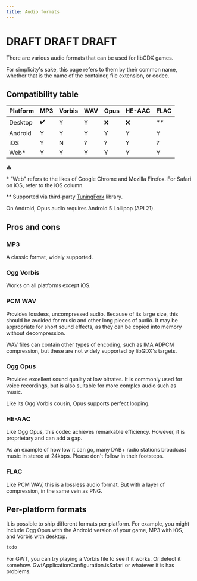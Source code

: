 ```yaml
---
title: Audio formats
---
```

# DRAFT DRAFT DRAFT

There are various audio formats that can be used for libGDX games.

For simplicity's sake, this page refers to them by their common name, whether that is the name of the container, file extension, or codec.  

## Compatibility table

| Platform | MP3 | Vorbis | WAV | Opus | HE-AAC | FLAC |
|----------|-----|--------|-----|------|--------|------|
| Desktop  | ✔️  | Y      | Y   | ❌    | ❌      | **   |
| Android  | Y   | Y      | Y   | Y    | Y      | Y    |
| iOS      | Y   | N      | ?   | ?    | Y      | ?    |
| Web*     | Y   | Y      | Y   | Y    | Y      | Y    |

⚠️

&ast; "Web" refers to the likes of Google Chrome and Mozilla Firefox. For Safari on iOS, refer to the iOS column.

&ast;&ast; Supported via third-party [TuningFork](https://github.com/Hangman/TuningFork) library.

On Android, Opus audio requires Android 5 Lollipop (API 21).

## Pros and cons

### MP3

A classic format, widely supported.

### Ogg Vorbis

Works on all platforms except iOS.

### PCM WAV

Provides lossless, uncompressed audio. Because of its large size, this should be avoided for music and other long pieces of audio. It may be appropriate for short sound effects, as they can be copied into memory without decompression.

WAV files can contain other types of encoding, such as IMA ADPCM compression, but these are not widely supported by libGDX's targets.

### Ogg Opus

Provides excellent sound quality at low bitrates. It is commonly used for voice recordings, but is also suitable for more complex audio such as music.

Like its Ogg Vorbis cousin, Opus supports perfect looping.

### HE-AAC

Like Ogg Opus, this codec achieves remarkable efficiency. However, it is proprietary and can add a gap.

As an example of how low it can go, many DAB+ radio stations broadcast music in stereo at 24kbps. Please don't follow in their footsteps.

### FLAC

Like PCM WAV, this is a lossless audio format. But with a layer of compression, in the same vein as PNG.

## Per-platform formats

It is possible to ship different formats per platform. For example, you might include Ogg Opus with the Android version of your game, MP3 with iOS, and Vorbis with desktop.

```gradle
todo
```

For GWT, you can try playing a Vorbis file to see if it works. Or detect it somehow. GwtApplicationConfiguration.isSafari or whatever it is has problems.
